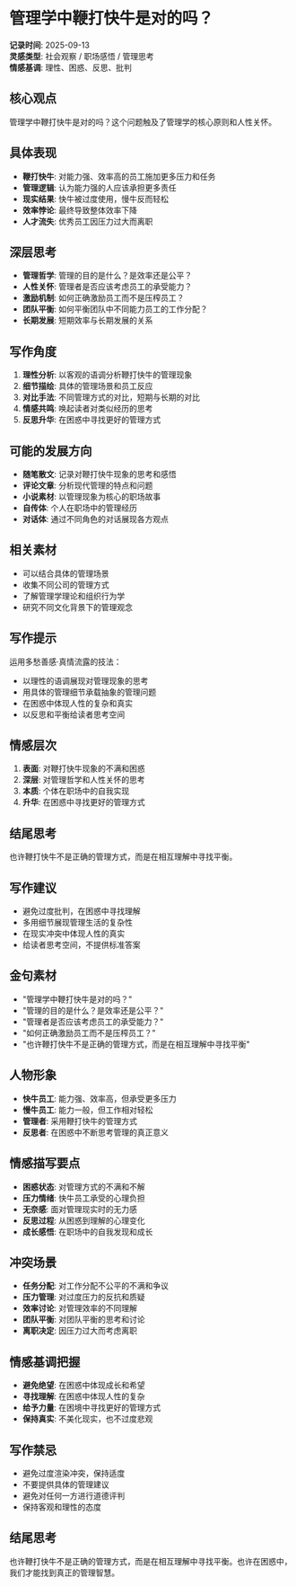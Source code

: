 # 管理学中鞭打快牛是对的吗？

**记录时间**: 2025-09-13  
**灵感类型**: 社会观察 / 职场感悟 / 管理思考  
**情感基调**: 理性、困惑、反思、批判  

## 核心观点
管理学中鞭打快牛是对的吗？这个问题触及了管理学的核心原则和人性关怀。

## 具体表现
- **鞭打快牛**: 对能力强、效率高的员工施加更多压力和任务
- **管理逻辑**: 认为能力强的人应该承担更多责任
- **现实结果**: 快牛被过度使用，慢牛反而轻松
- **效率悖论**: 最终导致整体效率下降
- **人才流失**: 优秀员工因压力过大而离职

## 深层思考
- **管理哲学**: 管理的目的是什么？是效率还是公平？
- **人性关怀**: 管理者是否应该考虑员工的承受能力？
- **激励机制**: 如何正确激励员工而不是压榨员工？
- **团队平衡**: 如何平衡团队中不同能力员工的工作分配？
- **长期发展**: 短期效率与长期发展的关系

## 写作角度
1. **理性分析**: 以客观的语调分析鞭打快牛的管理现象
2. **细节描绘**: 具体的管理场景和员工反应
3. **对比手法**: 不同管理方式的对比，短期与长期的对比
4. **情感共鸣**: 唤起读者对类似经历的思考
5. **反思升华**: 在困惑中寻找更好的管理方式

## 可能的发展方向
- **随笔散文**: 记录对鞭打快牛现象的思考和感悟
- **评论文章**: 分析现代管理的特点和问题
- **小说素材**: 以管理现象为核心的职场故事
- **自传体**: 个人在职场中的管理经历
- **对话体**: 通过不同角色的对话展现各方观点

## 相关素材
- 可以结合具体的管理场景
- 收集不同公司的管理方式
- 了解管理学理论和组织行为学
- 研究不同文化背景下的管理观念

## 写作提示
运用多愁善感·真情流露的技法：
- 以理性的语调展现对管理现象的思考
- 用具体的管理细节承载抽象的管理问题
- 在困惑中体现人性的复杂和真实
- 以反思和平衡给读者思考空间

## 情感层次
1. **表面**: 对鞭打快牛现象的不满和困惑
2. **深层**: 对管理哲学和人性关怀的思考
3. **本质**: 个体在职场中的自我实现
4. **升华**: 在困惑中寻找更好的管理方式

## 结尾思考
也许鞭打快牛不是正确的管理方式，而是在相互理解中寻找平衡。

## 写作建议
- 避免过度批判，在困惑中寻找理解
- 多用细节展现管理生活的复杂性
- 在现实冲突中体现人性的真实
- 给读者思考空间，不提供标准答案

## 金句素材
- "管理学中鞭打快牛是对的吗？"
- "管理的目的是什么？是效率还是公平？"
- "管理者是否应该考虑员工的承受能力？"
- "如何正确激励员工而不是压榨员工？"
- "也许鞭打快牛不是正确的管理方式，而是在相互理解中寻找平衡"

## 人物形象
- **快牛员工**: 能力强、效率高，但承受更多压力
- **慢牛员工**: 能力一般，但工作相对轻松
- **管理者**: 采用鞭打快牛的管理方式
- **反思者**: 在困惑中不断思考管理的真正意义

## 情感描写要点
- **困惑状态**: 对管理方式的不满和不解
- **压力情绪**: 快牛员工承受的心理负担
- **无奈感**: 面对管理现实时的无力感
- **反思过程**: 从困惑到理解的心理变化
- **成长感悟**: 在职场中的自我发现和成长

## 冲突场景
- **任务分配**: 对工作分配不公平的不满和争议
- **压力管理**: 对过度压力的反抗和质疑
- **效率讨论**: 对管理效率的不同理解
- **团队平衡**: 对团队平衡的思考和讨论
- **离职决定**: 因压力过大而考虑离职

## 情感基调把握
- **避免绝望**: 在困惑中体现成长和希望
- **寻找理解**: 在困惑中体现人性的复杂
- **给予力量**: 在困境中寻找更好的管理方式
- **保持真实**: 不美化现实，也不过度悲观

## 写作禁忌
- 避免过度渲染冲突，保持适度
- 不要提供具体的管理建议
- 避免对任何一方进行道德评判
- 保持客观和理性的态度

## 结尾思考
也许鞭打快牛不是正确的管理方式，而是在相互理解中寻找平衡。也许在困惑中，我们才能找到真正的管理智慧。